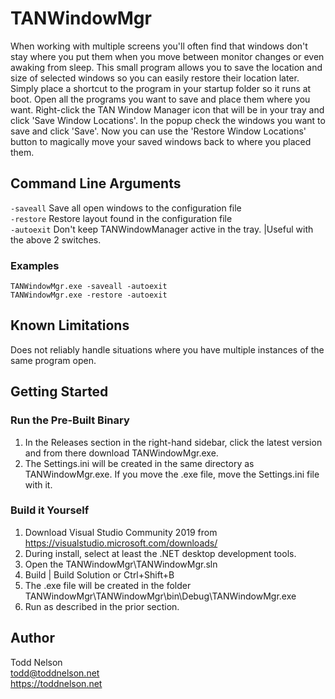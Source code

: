# TANWindowMgr

When working with multiple screens you'll often find that windows don't stay where you put them when you move between monitor changes or even awaking from sleep. This small program allows you to save the location and size of selected windows so you can easily restore their location later. Simply place a shortcut to the program in your startup folder so it runs at boot. Open all the programs you want to save and place them where you want. Right-click the TAN Window Manager icon that will be in your tray and click 'Save Window Locations'. In the popup check the windows you want to save and click 'Save'. Now you can use the 'Restore Window Locations' button to magically move your saved windows back to where you placed them.

## Command Line Arguments

`-saveall`   Save all open windows to the configuration file  
`-restore`  Restore layout found in the configuration file  
`-autoexit`  Don't keep TANWindowManager active in the tray. |Useful with the above 2 switches.

### Examples
`TANWindowMgr.exe -saveall -autoexit`  
`TANWindowMgr.exe -restore -autoexit`

## Known Limitations
Does not reliably handle situations where you have multiple instances of the same program open.

## Getting Started

### Run the Pre-Built Binary

1. In the Releases section in the right-hand sidebar, click the latest version and from there download TANWindowMgr.exe.
2. The Settings.ini will be created in the same directory as TANWindowMgr.exe. If you move the .exe file, move the Settings.ini file with it.

### Build it Yourself

1. Download Visual Studio Community 2019 from 
   https://visualstudio.microsoft.com/downloads/
2. During install, select at least the .NET desktop development
   tools.
3. Open the TANWindowMgr\TANWindowMgr.sln
4. Build | Build Solution or Ctrl+Shift+B
5. The .exe file will be created in the folder
   TANWindowMgr\TANWindowMgr\bin\Debug\TANWindowMgr.exe
6. Run as described in the prior section.

## Author
Todd Nelson  
todd@toddnelson.net  
https://toddnelson.net
